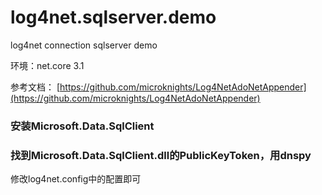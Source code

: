 # log4net.sqlserver.demo
log4net connection sqlserver demo

环境：net.core 3.1

参考文档：
[https://github.com/microknights/Log4NetAdoNetAppender](https://github.com/microknights/Log4NetAdoNetAppender)

### 安装Microsoft.Data.SqlClient

### 找到Microsoft.Data.SqlClient.dll的PublicKeyToken，用dnspy

<connectionType value="Microsoft.Data.SqlClient.SqlConnection, Microsoft.Data.SqlClient,Version=4.0.0.0,Culture=neutral,PublicKeyToken=23ec7fc2d6eaa4a5" />   

修改log4net.config中的配置即可
